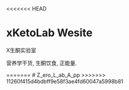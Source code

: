 <<<<<<< HEAD
<h1>xKetoLab Wesite</h1>
<p>X生酮实验室</p>
<p>营养学干货, 生酮饮食, 正能量.</p>
=======
# Z_ero_L_ab_A_pp
>>>>>>> 11260f415d4bdbff9e58f3ae4fd60047a5998b81
